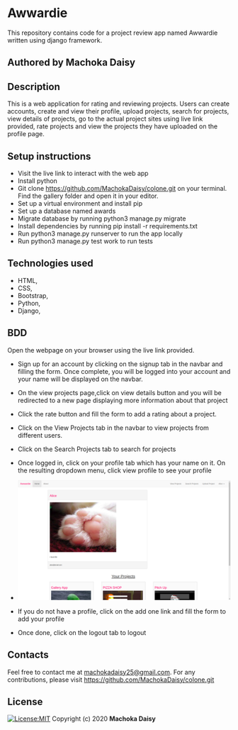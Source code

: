 # Awwardie
This repository contains code for a project review app named Awwardie written using django framework.
## Authored by Machoka Daisy
## Description
This is  a web application for rating and reviewing projects. Users can create accounts, create and view their profile, upload projects, search for projects, view details of projects, go to the actual project sites using live link provided, rate projects and view the projects they have uploaded on the profile page.
## Setup instructions
* Visit the live link to interact with the web app
* Install python
* Git clone https://github.com/MachokaDaisy/colone.git on your terminal. Find the gallery folder and open it in your editor.
* Set up a virtual environment and install pip
* Set up a database named awards
* Migrate database by running python3 manage.py migrate
* Install dependencies by running pip install -r requirements.txt
* Run python3 manage.py runserver to run the app locally
* Run python3 manage.py test work to run tests
## Technologies used
* HTML,
* CSS,
* Bootstrap,
* Python,
* Django,

## BDD
Open the webpage on your browser using the live link provided. 
* Sign up for an account by clicking on the signup tab in the navbar and filling the form. Once complete, you will be logged into your account and your name will be displayed on the navbar.
* On the view projects page,click on view details button and you will be redirected to a new page displaying more information about that project
* Click the rate button and fill the form to add a rating about a project. 
* Click on the View Projects tab in the navbar to view projects from different users.
* Click on the Search Projects tab to search for projects
* Once logged in, click on your profile tab which has your name on it. On the resulting dropdown menu, click view profile to see your profile
* ![Alt text](./static/img/prof.png?raw=true "Optional Title")

* If you do not have a profile, click on the add one link and fill the form to add your profile
* Once done, click on the logout tab to logout
## Contacts
Feel free to contact me at machokadaisy25@gmail.com. For any contributions, please visit https://github.com/MachokaDaisy/colone.git
## License
[![License:MIT](https://img.shields.io/badge/License-MIT-yellow.svg)](https://opensource.org/licenses/MIT)
Copyright (c) 2020 **Machoka Daisy**